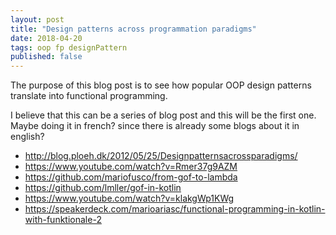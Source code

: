 ```yaml
---
layout: post
title: "Design patterns across programmation paradigms"
date: 2018-04-20
tags: oop fp designPattern
published: false
---
```


The purpose of this blog post is to see how popular OOP design patterns translate into functional programming.

I believe that this can be a series of blog post and this will be the first one.
Maybe doing it in french? since there is already some blogs about it in english?

* http://blog.ploeh.dk/2012/05/25/Designpatternsacrossparadigms/
* https://www.youtube.com/watch?v=Rmer37g9AZM
* https://github.com/mariofusco/from-gof-to-lambda
* https://github.com/lmller/gof-in-kotlin
* https://www.youtube.com/watch?v=klakgWp1KWg
* https://speakerdeck.com/marioariasc/functional-programming-in-kotlin-with-funktionale-2

